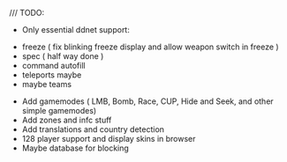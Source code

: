 /// TODO:
 - Only essential ddnet support:
 * freeze ( fix blinking freeze display and allow weapon switch in freeze )
 * spec ( half way done )
 * command autofill
 * teleports maybe
 * maybe teams
 - Add gamemodes ( LMB, Bomb, Race, CUP, Hide and Seek, and other simple gamemodes)
 - Add zones and infc stuff
 - Add translations and country detection
 - 128 player support and display skins in browser
 - Maybe database for blocking
